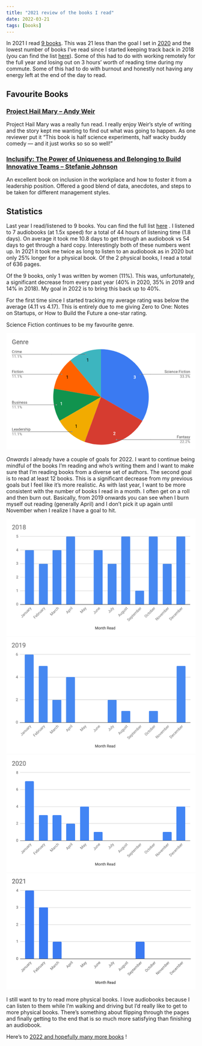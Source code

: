 ```yaml
---
title: "2021 review of the books I read"
date: 2022-03-21
tags: [books]
---
```


In 2021 I read [9 books](https://www.goodreads.com/review/list/7269489-adam?order=d&shelf=2021). This was 21 less than the goal I set in [2020](/posts/2020-review-of-the-books-i-read/) and the lowest number of books I’ve read since I started keeping track back in 2018 (you can find the list [here](/books)). Some of this had to do with working remotely for the full year and losing out on 3 hours’ worth of reading time during my commute. Some of this had to do with burnout and honestly not having any energy left at the end of the day to read.

## Favourite Books

### [Project Hail Mary – Andy Weir](https://www.goodreads.com/book/show/54493401-project-hail-mary) 
Project Hail Mary was a really fun read. I really enjoy Weir’s style of writing and the story kept me wanting to find out what was going to happen. As one reviewer put it “This book is half science experiments, half wacky buddy comedy — and it just works so so so well!”

### [Inclusify: The Power of Uniqueness and Belonging to Build Innovative Teams – Stefanie Johnson](https://www.goodreads.com/book/show/52167185-inclusify) 
An excellent book on inclusion in the workplace and how to foster it from a leadership position. Offered a good blend of data, anecdotes, and steps to be taken for different management styles.

## Statistics

Last year I read/listened to 9 books. You can find the full list  [here](https://www.goodreads.com/review/list/7269489-adam?shelf=2021) . I listened to 7 audiobooks (at 1.5x speed) for a total of 44 hours of listening time (1.8 days). On average it took me 10.8 days to get through an audiobook vs 54 days to get through a hard copy. Interestingly both of these numbers went up. In 2021 it took me twice as long to listen to an audiobook as in 2020 but only 25% longer for a physical book. Of the 2 physical books, I read a total of 636 pages.

Of the 9 books, only 1 was written by women (11%). This was, unfortunately, a significant decrease from every past year (40% in 2020, 35% in 2019 and 14% in 2018). My goal in 2022 is to bring this back up to 40%.

For the first time since I started tracking my average rating was below the average (4.11 vs 4.17). This is entirely due to me giving Zero to One: Notes on Startups, or How to Build the Future a one-star rating.

Science Fiction continues to be my favourite genre.

![Book Genre Breakdown](./2021-genre.png)

*Onwards*
I already have a couple of goals for 2022. I want to continue being mindful of the books I’m reading and who’s writing them and I want to make sure that I’m reading books from a diverse set of authors.
The second goal is to read at least 12 books. This is a significant decrease from my previous goals but I feel like it’s more realistic. As with last year, I want to be more consistent with the number of books I read in a month. I often get on a roll and then burn out. Basically, from 2019 onwards you can see when I burn myself out reading (generally April) and I don’t pick it up again until November when I realize I have a goal to hit.

![2018 Books Read](./2018-read.png)
![2019 Books Read](./2019-read.png)
![2020 Books Read](./2020-read.png)
![2021 Books Read](./2021-read.png)

I still want to try to read more physical books. I love audiobooks because I can listen to them while I’m walking and driving but I’d really like to get to more physical books. There’s something about flipping through the pages and finally getting to the end that is so much more satisfying than finishing an audiobook.

Here’s to  [2022 and hopefully many more books](https://www.goodreads.com/review/list/7269489-adam?shelf=2022) !
